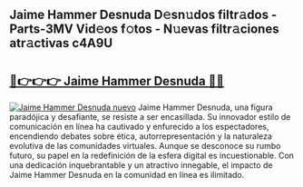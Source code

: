 ## Jaime Hammer Desnuda D𝚎sn𝚞dos filtr𝚊dos - Parts-3MV Vid𝚎os f𝚘tos - N𝚞evas filtr𝚊ciones atr𝚊ctivas c4A9U

# <h2><a href="http://mb8bia.tromn.icu/?c=Jaime+Hammer+Desnuda">🔗👉👉👉 Jaime Hammer Desnuda 🔗🔗</a></h2>

[![Jaime Hammer Desnuda nuevo](https://i.imgur.com/pEAQMta.gif)](http://mb8bia.tromn.icu/?c=Jaime+Hammer+Desnuda)
Jaime Hammer Desnuda, una figura paradójica y desafiante, se resiste a ser encasillada. Su innovador estilo de comunicación en línea ha cautivado y enfurecido a los espectadores, encendiendo debates sobre ética, autorrepresentación y la naturaleza evolutiva de las comunidades virtuales. Aunque se desconoce su rumbo futuro, su papel en la redefinición de la esfera digital es incuestionable. Con una dedicación inquebrantable y un atractivo innegable, el impacto de Jaime Hammer Desnuda en la comunidad en línea es ilimitado.
